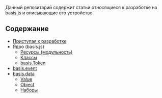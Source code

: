 Данный репозитарий содержит статьи относящиеся к разработке на basis.js и описывающие его устройство.

## Содержание

* [Приступая к разработке](ru-RU/get-started.md)
* Ядро (basis.js)
  * [Ресурсы (модульность)](ru-RU/resources.md)
  * [Классы](ru-RU/basis.Class.md)
  * [basis.Token](ru-RU/basis.Token.md)
* [basis.event](ru-RU/basis.event.md)
* [basis.data](ru-RU/basis.data.md)
  * [Value](ru-RU/basis.data.Value.md)
  * [Object](ru-RU/basis.data.Object.md)
  * [Наборы](ru-RU/basis.data.datasets.md)
